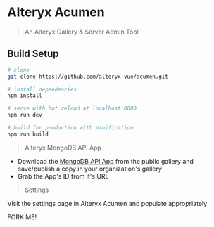 # Alteryx Acumen

> An Alteryx Gallery & Server Admin Tool

## Build Setup

``` bash
# clone
git clone https://github.com/alteryx-vue/acumen.git

# install dependencies
npm install

# serve with hot reload at localhost:8080
npm run dev

# build for production with minification
npm run build
```

> Alteryx MongoDB API App

- Download the [MongoDB API App](https://gallery.alteryx.com/#!app/Alteryx-MongoDB-API-App/5b1563a9826fd306ecb2a8ac) from the public gallery and save/publish a copy in your organization's gallery
- Grab the App's ID from it's URL

> Settings

Visit the settings page in Alteryx Acumen and populate appropriately

FORK ME!
